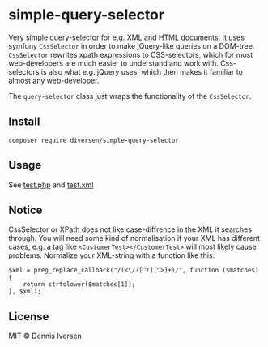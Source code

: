 # simple-query-selector

Very simple query-selector for e.g. XML and HTML documents.
It uses symfony `CssSelector` in order to make jQuery-like
queries on a DOM-tree. `CssSelector` rewrites xpath expressions
to CSS-selectors, which for most web-developers are much easier
to understand and work with. Css-selectors is also what e.g. jQuery
uses, which then makes it familiar to almost any web-developer. 

The `query-selector` class just wraps the functionality of 
the `CssSelector`.

## Install

	composer require diversen/simple-query-selector

## Usage

See [test.php](test.php) and [test.xml](test.xml)

## Notice

CssSelector or XPath does not like case-diffrence in the XML it searches 
through. You will need some kind of normalisation if your XML has different
cases, e.g. a tag like `<CustomerTest></CustomerTest>` will most likely cause
problems. Normalize your XML-string with a function like this: 

	$xml = preg_replace_callback("/(<\/?[^!][^>]+)/", function ($matches) {
		return strtolower($matches[1]);
	}, $xml);

## License

MIT © Dennis Iversen
